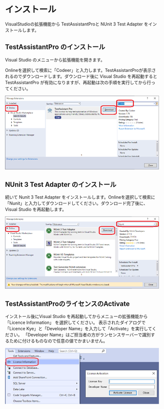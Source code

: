# インストール
VisualStudioの拡張機能から TestAssistantProと NUnit 3 Test Adapter をインストールします。

## TestAssistantPro のインストール
Visual Studio のメニューから拡張機能を開きます。

Onlineを選択して検索に「Codeer」と入力します。TestAssistantProが表示されるのでダウンロードします。ダウンロード後に Visual Studio を再起動すると TestAssistantPro が有効になりますが、再起動は次の手順を実行してから行ってください。

![Install.TAP.png](Img/Install.TAP.png)

## NUnit 3 Test Adapter のインストール

続いて Nunit 3 Test Adapter をインストールします。Onlineを選択して検索に「Nunit」と入力してダウンロードしてください。ダウンロード完了後に、Visual Studio を再起動します。

![Install.TAP.png](Img/Install.Nunit.png)

## TestAssistantProのライセンスのActivate
インストール後にVisual Studio を再起動してからメニューの拡張機能から 「Licence Information」 を選択してください。
表示されたダイアログで「Licence Kye」と「Developer Name」を入力して「Activate」を実行してください。
「Developer Name」はご担当者の方がランセンスサーバーで識別するために付けるものなので任意の値でかまいません。

![LicenceActivate.png](Img/LicenceActivate.png)
